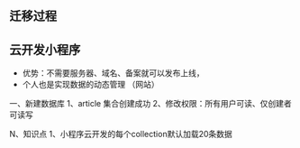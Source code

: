 
## 迁移过程

## 云开发小程序
  - 优势：不需要服务器、域名、备案就可以发布上线，
  - 个人也是实现数据的动态管理
  （网站）

一、新建数据库
  1、article 集合创建成功
  2、修改权限：所有用户可读、仅创建者可读写



N、知识点
  1、小程序云开发的每个collection默认加载20条数据


